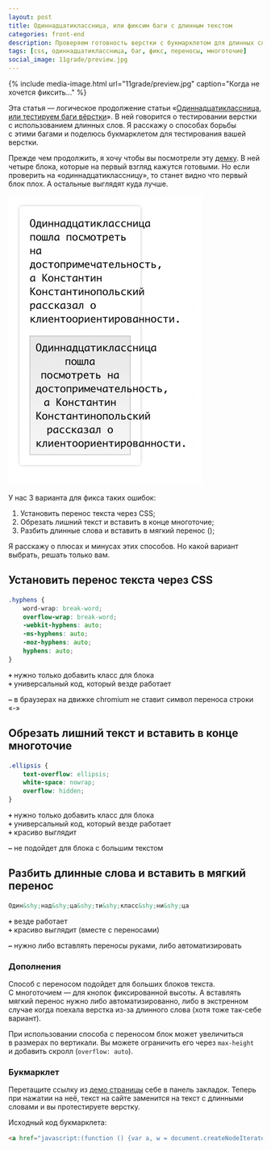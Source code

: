 ```yaml
---
layout: post
title: Одиннадцатиклассница, или фиксим баги с длинным текстом
categories: front-end
description: Проверяем готовность верстки с букмарклетом для длинных слов и рассмиваем способы исправления возникающих багов.
tags: [css, одиннадцатиклассница, баг, фикс, переносы, многоточие]
social_image: 11grade/preview.jpg
---
```


{%
	include media-image.html
	url="11grade/preview.jpg"
	caption="Когда не хочется фиксить..."
%}

Эта статья — логическое продолжение статьи «[Одиннадцатиклассница, или тестируем баги вёрстки](http://habrahabr.ru/company/2gis/blog/246831/)». В ней говорится о тестировании верстки с использованием длинных слов. Я расскажу о способах борьбы с этими багами и поделюсь букмарклетом для тестирования вашей верстки.

<!-- more -->

Прежде чем продолжить, я хочу чтобы вы посмотрели эту [демку](/demo/11/). В ней четыре блока, которые на первый взгляд кажутся готовыми. Но если проверить на «одиннадцатиклассницу», то станет видно что первый блок плох. А остальные выглядят куда лучше.

![Одиннадцатиклассница, или фиксим баги с длинным текстом — пример блока](/assets/img/11grade/example1.jpg)

У нас 3 варианта для фикса таких ошибок:

1. Установить перенос текста через CSS;
2. Обрезать лишний текст и вставить в конце многоточие;
3. Разбить длинные слова и вставить в мягкий перенос (&shy;);

Я расскажу о плюсах и минусах этих способов. Но какой вариант выбрать, решать только вам.

## Установить перенос текста через CSS

~~~css
.hyphens {
    word-wrap: break-word;
    overflow-wrap: break-word;
    -webkit-hyphens: auto;
    -ms-hyphens: auto;
    -moz-hyphens: auto;
    hyphens: auto;
}
~~~

**`+`** нужно только добавить класс для блока<br>
**`+`** универсальный код, который везде работает<br>

**`—`** в браузерах на движке chromium не ставит символ переноса строки «-»

## Обрезать лишний текст и вставить в конце многоточие
~~~css
.ellipsis {
    text-overflow: ellipsis;
    white-space: nowrap;
    overflow: hidden;
}
~~~


**`+`** нужно только добавить класс для блока<br>
**`+`** универсальный код, который везде работает<br>
**`+`** красиво выглядит<br>

**`—`** не подойдет для блока с большим текстом

## Разбить длинные слова и вставить в мягкий перенос
~~~html
Один&shy;над&shy;ца&shy;ти&shy;класс&shy;ни&shy;ца
~~~


**`+`** везде работает<br>
**`+`** красиво выглядит (вместе с переносами)<br>

**`—`** нужно либо вставлять переносы руками, либо автоматизировать

### Дополнения
Способ с переносом подойдет для больших блоков текста. С многоточием — для кнопок фиксированной высоты. А вставлять мягкий перенос нужно либо автоматизированно, либо в экстренном случае когда поехала верстка из-за длинного слова (хотя тоже так-себе вариант).

При использовании способа с переносом блок может увеличиться в размерах по вертикали. Вы можете ограничить его через `max-height` и добавить скролл (`overflow: auto`).

### Букмарклет
Перетащите ссылку из [демо страницы](/demo/11/) себе в панель закладок. Теперь при нажатии на неё, текст на сайте заменится на текст с длинными словами и вы протестируете верстку.

Исходный код букмарклета:

~~~html
<a href="javascript:(function () {var a, w = document.createNodeIterator(document, NodeFilter.SHOW_TEXT); while (a = w.nextNode()) { if (a.textContent.trim().length && a.parentNode.tagName != 'STYLE' && a.parentNode.tagName !== 'TITLE' && a.parentNode.tagName !== 'SCRIPT') a.textContent = 'Одиннадцатиклассница пошла посмотреть на достопримечательность, а Константин Константинопольский рассказал о клиентоориентированности.' }})()">11классница</a>
~~~
